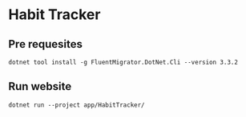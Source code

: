 # Habit Tracker

## Pre requesites

```
dotnet tool install -g FluentMigrator.DotNet.Cli --version 3.3.2
```

## Run website

```
dotnet run --project app/HabitTracker/
```
